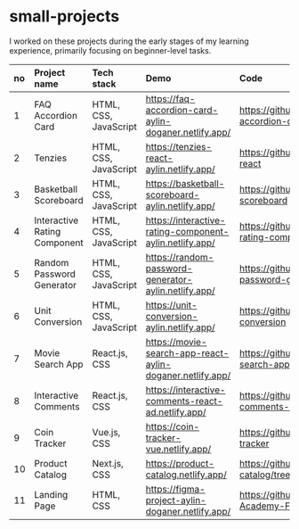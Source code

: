 # small-projects
 I worked on these projects during the early stages of my learning experience, primarily focusing on beginner-level tasks.

| no  | Project name | Tech stack | Demo | Code |
|:---|  :---     | :--- |:--- | :--- |
|  1 | FAQ Accordion Card     | HTML, CSS, JavaScript| https://faq-accordion-card-aylin-doganer.netlify.app/ | https://github.com/doganeraylin/faq-accordion-card
|  2   | Tenzies     | HTML, CSS, JavaScript | https://tenzies-react-aylin.netlify.app/ | https://github.com/doganeraylin/tenzies-react
|  3   | Basketball Scoreboard   | HTML, CSS, JavaScript | https://basketball-scoreboard-aylin.netlify.app/ | https://github.com/doganeraylin/basketball-scoreboard
|  4   | Interactive Rating Component  | HTML, CSS, JavaScript | https://interactive-rating-component-aylin.netlify.app/ | https://github.com/doganeraylin/interactive-rating-component
|  5   | Random Password Generator  | HTML, CSS, JavaScript | https://random-password-generator-aylin.netlify.app/ | https://github.com/doganeraylin/random-password-generator
|  6   | Unit Conversion  | HTML, CSS, JavaScript | https://unit-conversion-aylin.netlify.app/ | https://github.com/doganeraylin/unit-conversion
|  7   | Movie Search App | React.js, CSS| https://movie-search-app-react-aylin-doganer.netlify.app/ | https://github.com/doganeraylin/movie-search-app/tree/master
|  8   | Interactive Comments | React.js, CSS| https://interactive-comments-react-ad.netlify.app/ | https://github.com/doganeraylin/interactive-comments-react/tree/new-branch
|  9   | Coin Tracker | Vue.js, CSS| https://coin-tracker-vue.netlify.app/ | https://github.com/doganeraylin/coin-tracker
|  10   | Product Catalog | Next.js, CSS| https://product-catalog.netlify.app/ | https://github.com/doganeraylin/product-catalog/tree/new-branch
|  11  | Landing Page | HTML, CSS | https://figma-project-aylin-doganer.netlify.app/ | https://github.com/doganeraylin/Archi-s-Academy-Figma-Project
